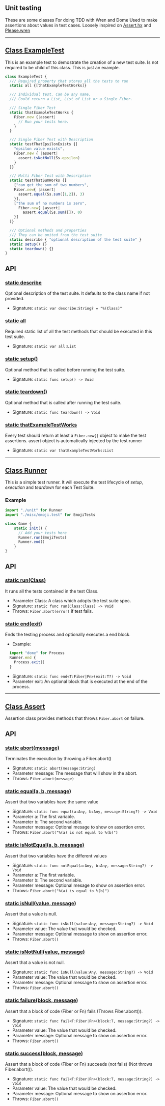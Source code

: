 <!-- file: src/test/unit.wren -->
<!-- documentation automatically generated using domepunk/tools/doc -->
## Unit testing

These are some classes
For doing TDD with Wren and Dome
Used to make assertions about values in test cases.
Loosely inspired on [Assert.hx](https://github.com/massiveinteractive/MassiveUnit/blob/master/src/massive/munit/Assert.hx)
and [Please.wren](https://github.com/EvanHahn/wren-please/blob/master/please.wren)

---
## [Class ExampleTest](https://github.com/ninjascl/domepunk/blob/main/src/test/unit.wren#L59)


This is an example test to demostrate the creation of a new test suite.
Is not required to be child of this class. This is just an example.
```js
class ExampleTest {
  /// Required property that stores all the tests to run
  static all {[thatExampleTestWorks]}

  /// Individual test. Can be any name.
  /// Could return a List, List of List or a Single Fiber.

  /// Single Fiber Test
  static thatExampleTestWorks {
    Fiber.new {|assert|
      // Run your tests here.
    }
  }

  /// Single Fiber Test with Description
  static testThatEpsilonExists {[
    "epsilon value exists",
    Fiber.new { |assert|
      assert.isNotNull(Ss.epsilon)
    }
  ]}

  /// Multi Fiber Test with Description
  static testThatSumWorks {[
    ["can get the sum of two numbers",
    Fiber.new{ |assert|
      assert.equal(Ss.sum([1,2]), 3)
    }],
    ["the sum of no numbers is zero",
      Fiber.new{ |assert|
        assert.equal(Ss.sum([]), 0)
    }]
  ]}

  /// Optional methods and properties
  /// They can be omited from the test suite
  static describe { "optional description of the test suite" }
  static setup() {}
  static teardown() {}
}
```

## API

### [static describe](https://github.com/ninjascl/domepunk/blob/main/src/test/unit.wren#L65)


Optional description of the test suite.
It defaults to the class name if not provided.
- Signature: `static var describe:String? = "%(Class)"`

### [static all](https://github.com/ninjascl/domepunk/blob/main/src/test/unit.wren#L72)


Required static list of all the test methods that should be
executed in this test suite.
- Signature: `static var all:List`

### [static setup()](https://github.com/ninjascl/domepunk/blob/main/src/test/unit.wren#L78)


Optional method that is called before running the test suite.
- Signature: `static func setup() -> Void`

### [static teardown()](https://github.com/ninjascl/domepunk/blob/main/src/test/unit.wren#L84)


Optional method that is called after running the test suite.
- Signature: `static func teardown() -> Void`

### [static thatExampleTestWorks](https://github.com/ninjascl/domepunk/blob/main/src/test/unit.wren#L93)


Every test should return at least a `Fiber.new{}` object
to make the test assertions.
assert object is automatically injected
by the test runner
- Signature: `static var thatExampleTestWorks:List`

---
## [Class Runner](https://github.com/ninjascl/domepunk/blob/main/src/test/unit.wren#L117)


This is a simple test runner. It will execute the test lifecycle
of _setup_, _execution_ and _teardown_ for each Test Suite.

### Example
```js
import "./unit" for Runner
import "./misc/emoji.test" for EmojiTests

class Game {
    static init() {
      // Add your tests here
      Runner.run(EmojiTests)
      Runner.end()
    }
}
```

## API

### [static run(Class)](https://github.com/ninjascl/domepunk/blob/main/src/test/unit.wren#L124)


It runs all the tests contained in the test Class.
- Parameter Class: A class which adopts the test suite spec.
- Signature: `static func run(Class:Class) -> Void`
- Throws: `Fiber.abort(error)` if test fails.

### [static end(exit)](https://github.com/ninjascl/domepunk/blob/main/src/test/unit.wren#L200)


Ends the testing process and optionally executes a end block.
- Example:
```js
  import "dome" for Process
  Runner.end {
    Process.exit()
  }
```
- Signature: `static func end<T:Fiber|Fn>(exit:T?) -> Void`
- Parameter exit: An optional block that is executed at the end of the process.

---
## [Class Assert](https://github.com/ninjascl/domepunk/blob/main/src/test/unit.wren#L215)


Assertion class provides methods that throws `Fiber.abort` on failure.

## API

### [static abort(message)](https://github.com/ninjascl/domepunk/blob/main/src/test/unit.wren#L229)


Terminates the execution by throwing a Fiber.abort()
- Signature: `static abort(message:String)`
- Parameter message: The message that will show in the abort.
- Throws: `Fiber.abort(message)`

### [static equal(a, b, message)](https://github.com/ninjascl/domepunk/blob/main/src/test/unit.wren#L241)


Assert that two variables have the same value
- Signature: `static func equal(a:Any, b:Any, message:String?) -> Void`
- Parameter a: The first variable.
- Parameter b: The second variable.
- Parameter message: Optional mesage to show on assertion error.
- Throws: `Fiber.abort("%(a) is not equal to %(b)")`

### [static isNotEqual(a, b, message)](https://github.com/ninjascl/domepunk/blob/main/src/test/unit.wren#L260)


Assert that two variables have the different values
- Signature: `static func notEqual(a:Any, b:Any, message:String?) -> Void`
- Parameter a: The first variable.
- Parameter b: The second variable.
- Parameter message: Optional mesage to show on assertion error.
- Throws: `Fiber.abort("%(a) is equal to %(b)")`

### [static isNull(value, message)](https://github.com/ninjascl/domepunk/blob/main/src/test/unit.wren#L280)


Assert that a value is null.
- Signature: `static func isNull(value:Any, message:String?) -> Void`
- Parameter value: The value that would be checked.
- Parameter message: Optional message to show on assertion error.
- Throws: `Fiber.abort()`

### [static isNotNull(value, message)](https://github.com/ninjascl/domepunk/blob/main/src/test/unit.wren#L295)


Assert that a value is not null.
- Signature: `static func isNull(value:Any, message:String?) -> Void`
- Parameter value: The value that would be checked.
- Parameter message: Optional message to show on assertion error.
- Throws: `Fiber.abort()`

### [static failure(block, message)](https://github.com/ninjascl/domepunk/blob/main/src/test/unit.wren#L312)


Assert that a block of code (Fiber or Fn) fails (Throws Fiber.abort()).
- Signature: `static func fail<T:Fiber|Fn>(block:T, message:String?) -> Void`
- Parameter value: The value that would be checked.
- Parameter message: Optional message to show on assertion error.
- Throws: `Fiber.abort()`

### [static success(block, message)](https://github.com/ninjascl/domepunk/blob/main/src/test/unit.wren#L329)


Assert that a block of code (Fiber or Fn) succeeds (not fails) (Not throws Fiber.abort()).
- Signature: `static func fail<T:Fiber|Fn>(block:T, message:String?) -> Void`
- Parameter value: The value that would be checked.
- Parameter message: Optional message to show on assertion error.
- Throws: `Fiber.abort()`
